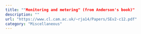 ```yaml
---
title: ""Monitoring and metering" (from Anderson's book)"
description: ""
url: "https://www.cl.cam.ac.uk/~rja14/Papers/SEv2-c12.pdf"
category: "Miscellaneous"
---
```


